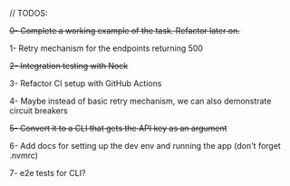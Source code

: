 // TODOS:

~~0- Complete a working example of the task. Refactor later on.~~

1- Retry mechanism for the endpoints returning 500

~~2- Integration testing with Nock~~

3- Refactor CI setup with GitHub Actions

4- Maybe instead of basic retry mechanism, we can also demonstrate circuit breakers

~~5- Convert it to a CLI that gets the API key as an argument~~

6- Add docs for setting up the dev env and running the app (don't forget .nvmrc)

7- e2e tests for CLI?
